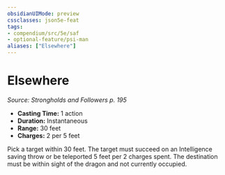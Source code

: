 ```yaml
---
obsidianUIMode: preview
cssclasses: json5e-feat
tags:
- compendium/src/5e/saf
- optional-feature/psi-man
aliases: ["Elsewhere"]
---
```

# Elsewhere
*Source: Strongholds and Followers p. 195*  

- **Casting Time:** 1 action  
- **Duration:** Instantaneous  
- **Range:** 30 feet  
- **Charges:** 2 per 5 feet  

Pick a target within 30 feet. The target must succeed on an Intelligence saving throw or be teleported 5 feet per 2 charges spent. The destination must be within sight of the dragon and not currently occupied.